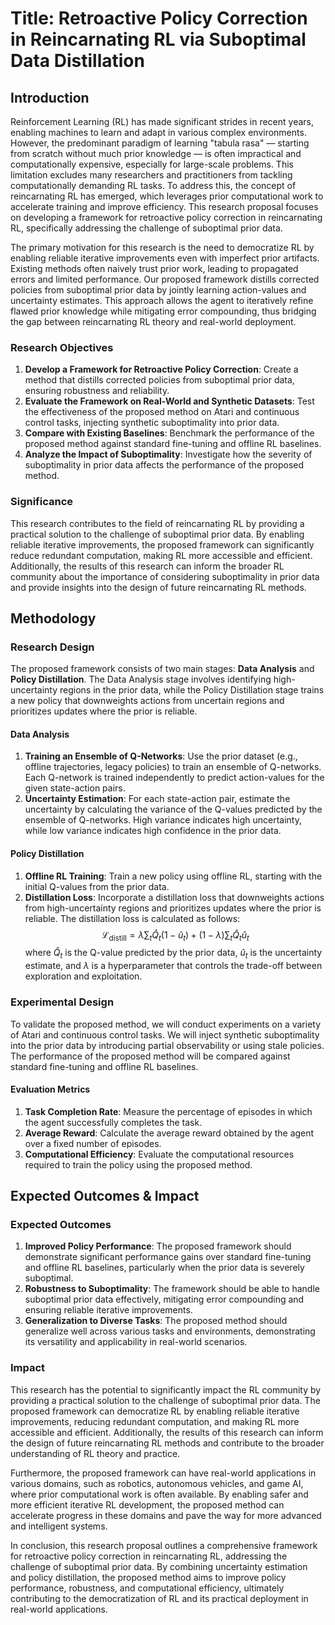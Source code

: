 # Title: Retroactive Policy Correction in Reincarnating RL via Suboptimal Data Distillation

## Introduction

Reinforcement Learning (RL) has made significant strides in recent years, enabling machines to learn and adapt in various complex environments. However, the predominant paradigm of learning "tabula rasa" — starting from scratch without much prior knowledge — is often impractical and computationally expensive, especially for large-scale problems. This limitation excludes many researchers and practitioners from tackling computationally demanding RL tasks. To address this, the concept of reincarnating RL has emerged, which leverages prior computational work to accelerate training and improve efficiency. This research proposal focuses on developing a framework for retroactive policy correction in reincarnating RL, specifically addressing the challenge of suboptimal prior data.

The primary motivation for this research is the need to democratize RL by enabling reliable iterative improvements even with imperfect prior artifacts. Existing methods often naively trust prior work, leading to propagated errors and limited performance. Our proposed framework distills corrected policies from suboptimal prior data by jointly learning action-values and uncertainty estimates. This approach allows the agent to iteratively refine flawed prior knowledge while mitigating error compounding, thus bridging the gap between reincarnating RL theory and real-world deployment.

### Research Objectives

1. **Develop a Framework for Retroactive Policy Correction**: Create a method that distills corrected policies from suboptimal prior data, ensuring robustness and reliability.
2. **Evaluate the Framework on Real-World and Synthetic Datasets**: Test the effectiveness of the proposed method on Atari and continuous control tasks, injecting synthetic suboptimality into prior data.
3. **Compare with Existing Baselines**: Benchmark the performance of the proposed method against standard fine-tuning and offline RL baselines.
4. **Analyze the Impact of Suboptimality**: Investigate how the severity of suboptimality in prior data affects the performance of the proposed method.

### Significance

This research contributes to the field of reincarnating RL by providing a practical solution to the challenge of suboptimal prior data. By enabling reliable iterative improvements, the proposed framework can significantly reduce redundant computation, making RL more accessible and efficient. Additionally, the results of this research can inform the broader RL community about the importance of considering suboptimality in prior data and provide insights into the design of future reincarnating RL methods.

## Methodology

### Research Design

The proposed framework consists of two main stages: **Data Analysis** and **Policy Distillation**. The Data Analysis stage involves identifying high-uncertainty regions in the prior data, while the Policy Distillation stage trains a new policy that downweights actions from uncertain regions and prioritizes updates where the prior is reliable.

#### Data Analysis

1. **Training an Ensemble of Q-Networks**: Use the prior dataset (e.g., offline trajectories, legacy policies) to train an ensemble of Q-networks. Each Q-network is trained independently to predict action-values for the given state-action pairs.
2. **Uncertainty Estimation**: For each state-action pair, estimate the uncertainty by calculating the variance of the Q-values predicted by the ensemble of Q-networks. High variance indicates high uncertainty, while low variance indicates high confidence in the prior data.

#### Policy Distillation

1. **Offline RL Training**: Train a new policy using offline RL, starting with the initial Q-values from the prior data.
2. **Distillation Loss**: Incorporate a distillation loss that downweights actions from high-uncertainty regions and prioritizes updates where the prior is reliable. The distillation loss is calculated as follows:
   $$
   \mathcal{L}_{\text{distill}} = \lambda \sum_{t} \hat{Q}_{t} \left(1 - \hat{u}_{t}\right) + \left(1 - \lambda\right) \sum_{t} \hat{Q}_{t} \hat{u}_{t}
   $$
   where $\hat{Q}_{t}$ is the Q-value predicted by the prior data, $\hat{u}_{t}$ is the uncertainty estimate, and $\lambda$ is a hyperparameter that controls the trade-off between exploration and exploitation.

### Experimental Design

To validate the proposed method, we will conduct experiments on a variety of Atari and continuous control tasks. We will inject synthetic suboptimality into the prior data by introducing partial observability or using stale policies. The performance of the proposed method will be compared against standard fine-tuning and offline RL baselines.

#### Evaluation Metrics

1. **Task Completion Rate**: Measure the percentage of episodes in which the agent successfully completes the task.
2. **Average Reward**: Calculate the average reward obtained by the agent over a fixed number of episodes.
3. **Computational Efficiency**: Evaluate the computational resources required to train the policy using the proposed method.

## Expected Outcomes & Impact

### Expected Outcomes

1. **Improved Policy Performance**: The proposed framework should demonstrate significant performance gains over standard fine-tuning and offline RL baselines, particularly when the prior data is severely suboptimal.
2. **Robustness to Suboptimality**: The framework should be able to handle suboptimal prior data effectively, mitigating error compounding and ensuring reliable iterative improvements.
3. **Generalization to Diverse Tasks**: The proposed method should generalize well across various tasks and environments, demonstrating its versatility and applicability in real-world scenarios.

### Impact

This research has the potential to significantly impact the RL community by providing a practical solution to the challenge of suboptimal prior data. The proposed framework can democratize RL by enabling reliable iterative improvements, reducing redundant computation, and making RL more accessible and efficient. Additionally, the results of this research can inform the design of future reincarnating RL methods and contribute to the broader understanding of RL theory and practice.

Furthermore, the proposed framework can have real-world applications in various domains, such as robotics, autonomous vehicles, and game AI, where prior computational work is often available. By enabling safer and more efficient iterative RL development, the proposed method can accelerate progress in these domains and pave the way for more advanced and intelligent systems.

In conclusion, this research proposal outlines a comprehensive framework for retroactive policy correction in reincarnating RL, addressing the challenge of suboptimal prior data. By combining uncertainty estimation and policy distillation, the proposed method aims to improve policy performance, robustness, and computational efficiency, ultimately contributing to the democratization of RL and its practical deployment in real-world applications.